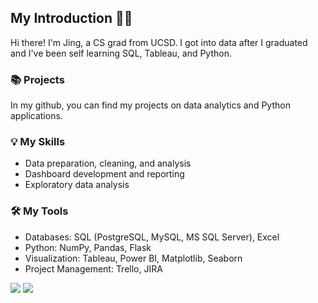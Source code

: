 ## My Introduction 👋🏻

Hi there! I'm Jing, a CS grad from UCSD. I got into data after I graduated and I've been self learning SQL, Tableau, and Python.

### 📚 Projects
In my github, you can find my projects on data analytics and Python applications.

### 💡 My Skills
- Data preparation, cleaning, and analysis
- Dashboard development and reporting
- Exploratory data analysis

### 🛠️ My Tools
- Databases: SQL (PostgreSQL, MySQL, MS SQL Server), Excel
- Python: NumPy, Pandas, Flask
- Visualization: Tableau, Power BI, Matplotlib, Seaborn
- Project Management: Trello, JIRA



![](https://komarev.com/ghpvc/?username=j3li&color=dcd0ff&style=flat-square&label=PROFILE+VIEWS)
![](https://hit.yhype.me/github/profile?user_id=50200083)
